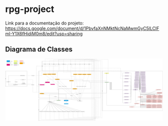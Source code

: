 # rpg-project

Link para a documentação do projeto: https://docs.google.com/document/d/1PbvfaXnNMktNcNaMwmGyC5lLClFmI-Y1X6fHidiM0m8/edit?usp=sharing

## Diagrama de Classes

![diagrama](https://raw.githubusercontent.com/Caio-Maia/rpg-project/master/Diagrama_de_Classes.png)

